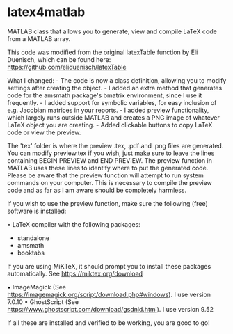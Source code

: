 # latex4matlab
MATLAB class that allows you to generate, view and compile LaTeX code from a MATLAB array.

This code was modified from the original latexTable function by Eli Duenisch, which can be found here:
https://github.com/eliduenisch/latexTable

What I changed:
	- The code is now a class definition, allowing you to modify settings after creating the object.
	- I added an extra method that generates code for the amsmath package's bmatrix environment, since I use it frequently.
	- I added support for symbolic variables, for easy inclusion of e.g. Jacobian matrices in your reports.
	- I added preview functionality, which largely runs outside MATLAB and creates a PNG image of whatever LaTeX object you are creating.
	- Added clickable buttons to copy LaTeX code or view the preview.
	
The 'tex' folder is where the preview .tex, .pdf and .png files are generated.
You can modify preview.tex if you wish, just make sure to leave the lines containing BEGIN PREVIEW and END PREVIEW.
The preview function in MATLAB uses these lines to identify where to put the generated code.
Please be aware that the preview function will attempt to run system commands on your computer.
This is necessary to compile the preview code and as far as I am aware should be completely harmless.

If you wish to use the preview function, make sure the following (free) software is installed:

• LaTeX compiler with the following packages:
  - standalone
  - amsmath
  - booktabs

If you are using MiKTeX, it should prompt you to install these packages automatically. See https://miktex.org/download

• ImageMagick (See https://imagemagick.org/script/download.php#windows). I use version 7.0.10
• GhostScript (See https://www.ghostscript.com/download/gsdnld.html). I use version 9.52

If all these are installed and verified to be working, you are good to
go!